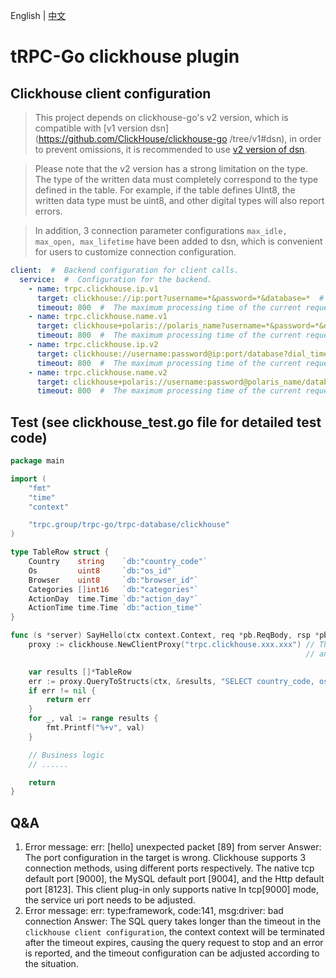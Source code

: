 English | [中文](README.zh_CN.md)

# tRPC-Go clickhouse plugin

## Clickhouse client configuration
> This project depends on clickhouse-go's v2 version, which is compatible with [v1 version dsn](https://github.com/ClickHouse/clickhouse-go /tree/v1#dsn), in order to prevent omissions, it is recommended to use [v2 version of dsn](https://github.com/ClickHouse/clickhouse-go#dsn).

> Please note that the v2 version has a strong limitation on the type. The type of the written data must completely correspond to the type defined in the table. For example, if the table defines UInt8, the written data type must be uint8, and other digital types will also report errors.

> In addition, 3 connection parameter configurations ```max_idle, max_open, max_lifetime``` have been added to dsn, which is convenient for users to customize connection configuration.

```yaml
client:  #  Backend configuration for client calls.
  service:  #  Configuration for the backend.
    - name: trpc.clickhouse.ip.v1
      target: clickhouse://ip:port?username=*&password=*&database=*  #  clickhouse standard uri: tcp://host1[:port1][?options] , see https://github.com/ClickHouse/clickhouse-go/tree/v1#dsn
      timeout: 800  #  The maximum processing time of the current request.
    - name: trpc.clickhouse.name.v1
      target: clickhouse+polaris://polaris_name?username=*&password=*&database=*  #  clickhouse+polaris indicates that the host in the clickhouse uri will perform Polaris analysis.
      timeout: 800  #  The maximum processing time of the current request.
    - name: trpc.clickhouse.ip.v2
      target: clickhouse://username:password@ip:port/database?dial_timeout=200ms  #  clickhouse standard uri: clickhouse://username:password@host1[:port1]/database[?options], see https://github.com/ClickHouse/clickhouse-go#dsn
      timeout: 800  #  The maximum processing time of the current request.
    - name: trpc.clickhouse.name.v2
      target: clickhouse+polaris://username:password@polaris_name/database?max_idle=10&max_open=100&max_lifetime=3m  #  clickhouse+polaris indicates that the host in the clickhouse uri will perform Polaris analysis.
      timeout: 800  #  The maximum processing time of the current request.
```

## Test (see clickhouse_test.go file for detailed test code)
```go
package main

import (
    "fmt"
    "time"
    "context"

    "trpc.group/trpc-go/trpc-database/clickhouse"
)

type TableRow struct {
    Country    string    `db:"country_code"`
    Os         uint8     `db:"os_id"`
    Browser    uint8     `db:"browser_id"`
    Categories []int16   `db:"categories"`
    ActionDay  time.Time `db:"action_day"`
    ActionTime time.Time `db:"action_time"`
}

func (s *server) SayHello(ctx context.Context, req *pb.ReqBody, rsp *pb.RspBody) (err error) {
    proxy := clickhouse.NewClientProxy("trpc.clickhouse.xxx.xxx") // The service name is customized 
	                                                              // and is mainly used for monitoring reporting and addressing configuration items。

    var results []*TableRow
    err := proxy.QueryToStructs(ctx, &results, "SELECT country_code, os_id, browser_id, categories, action_day, action_time FROM example LIMIT 5")
    if err != nil {
        return err
    }
    for _, val := range results {
        fmt.Printf("%+v", val)
    }

    // Business logic
    // ......

    return
}
```

## Q&A
1. Error message: err: [hello] unexpected packet [89] from server
   Answer: The port configuration in the target is wrong. Clickhouse supports 3 connection methods, using different ports respectively. The native tcp default port [9000], the MySQL default port [9004], and the Http default port [8123]. This client plug-in only supports native In tcp[9000] mode, the service uri port needs to be adjusted.
2. Error message: err: type:framework, code:141, msg:driver: bad connection
   Answer: The SQL query takes longer than the timeout in the ```clickhouse client configuration```, the context context will be terminated after the timeout expires, causing the query request to stop and an error is reported, and the timeout configuration can be adjusted according to the situation.
